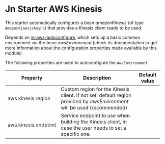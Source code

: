 # Jn Starter AWS Kinesis

This starter automatically configures a bean _amazonKinesis_ (of type `AmazonKinesisAsync`) that
provides a Kinesis client ready to be used.

Depends on [jn-aws-autoconfigure](../jn-aws-autoconfigure/README.md), which sets up a basic common environment via
the bean _awsEnvironment_
(check its documentation to get more information about the configuration properties made available by this module)

The following properties are used to autoconfigure the `AwsEnvironment`

| Property               | Description                                                                | Default value  |
| ---------------------- | -------------------------------------------------------------------------- | -------------- |
| aws.kinesis.region | Custom region for the Kinesis client. If not set, default region provided by _awsEnvironment_ will be used (recommended) | |
| aws.kinesis.endpoint  | Service endpoint to use when building the Kinesis client, in case the user needs to set a specific one.  | |
